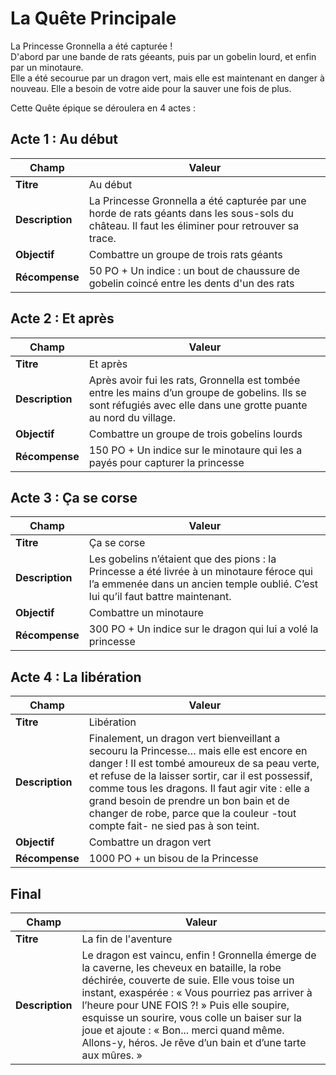 # La Quête Principale

La Princesse Gronnella a été capturée !  
D'abord par une bande de rats géeants, puis par un gobelin lourd, et enfin par un minotaure.  
Elle a été secourue par un dragon vert, mais elle est maintenant en danger à nouveau.
Elle a besoin de votre aide pour la sauver une fois de plus.

Cette Quête épique se déroulera en 4 actes :

## Acte 1 : Au début

| Champ           | Valeur                                                                                                                                          |
|-----------------|-------------------------------------------------------------------------------------------------------------------------------------------------|
| **Titre**       | Au début                                                                                                                                        |
| **Description** | La Princesse Gronnella a été capturée par une horde de rats géants dans les sous-sols du château. Il faut les éliminer pour retrouver sa trace. |
| **Objectif**    | Combattre un groupe de trois rats géants                                                                                                        |
| **Récompense**  | 50 PO + Un indice : un bout de chaussure de gobelin coincé entre les dents d'un des rats                                                        |

## Acte 2 : Et après

| Champ           | Valeur                                                                                                                                                            |
|-----------------|-------------------------------------------------------------------------------------------------------------------------------------------------------------------|
| **Titre**       | Et après                                                                                                                                                          |
| **Description** | Après avoir fui les rats, Gronnella est tombée entre les mains d’un groupe de gobelins. Ils se sont réfugiés avec elle dans une grotte puante au nord du village. |
| **Objectif**    | Combattre un groupe de trois gobelins lourds                                                                                                                      |
| **Récompense**  | 150 PO + Un indice sur le minotaure qui les a payés pour capturer la princesse                                                                                    |

## Acte 3 : Ça se corse

| Champ           | Valeur                                                                                                                                                                       |
|-----------------|------------------------------------------------------------------------------------------------------------------------------------------------------------------------------|
| **Titre**       | Ça se corse                                                                                                                                                                  |
| **Description** | Les gobelins n’étaient que des pions : la Princesse a été livrée à un minotaure féroce qui l’a emmenée dans un ancien temple oublié. C’est lui qu’il faut battre maintenant. |
| **Objectif**    | Combattre un minotaure                                                                                                                                                       |
| **Récompense**  | 300 PO + Un indice sur le dragon qui lui a volé la princesse                                                                                                                 |

## Acte 4 : La libération

| Champ           | Valeur                                                                                                                                                                                                                                                                                                                                                                        |
|-----------------|-------------------------------------------------------------------------------------------------------------------------------------------------------------------------------------------------------------------------------------------------------------------------------------------------------------------------------------------------------------------------------|
| **Titre**       | Libération                                                                                                                                                                                                                                                                                                                                                                    |
| **Description** | Finalement, un dragon vert bienveillant a secouru la Princesse… mais elle est encore en danger ! Il est tombé amoureux de sa peau verte, et refuse de la laisser sortir, car il est possessif, comme tous les dragons. Il faut agir vite : elle a grand besoin de prendre un bon bain et de changer de robe, parce que la couleur -tout compte fait- ne sied pas à son teint. |
| **Objectif**    | Combattre un dragon vert                                                                                                                                                                                                                                                                                                                                                      |
| **Récompense**  | 1000 PO + un bisou de la Princesse                                                                                                                                                                                                                                                                                                                                            |

## Final

| Champ           | Valeur                                                                                                                                                                                                                                                                                                                                                                                                     |
|-----------------|------------------------------------------------------------------------------------------------------------------------------------------------------------------------------------------------------------------------------------------------------------------------------------------------------------------------------------------------------------------------------------------------------------|
| **Titre**       | La fin de l'aventure                                                                                                                                                                                                                                                                                                                                                                                       |
| **Description** | Le dragon est vaincu, enfin ! Gronnella émerge de la caverne, les cheveux en bataille, la robe déchirée, couverte de suie. Elle vous toise un instant, exaspérée : « Vous pourriez pas arriver à l’heure pour UNE FOIS ?! » Puis elle soupire, esquisse un sourire, vous colle un baiser sur la joue et ajoute : « Bon... merci quand même. Allons-y, héros. Je rêve d’un bain et d’une tarte aux mûres. » |
